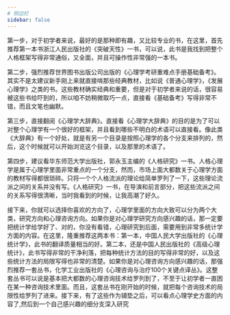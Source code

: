 ```yaml
---
# 侧边栏
sidebar: false
---
```


第一步，对于初学者来说，最好的是那种即有趣，又比较专业的书，在这里，首先推荐第一本书浙江人民出版社的《突破天性》一书，可以说，此书是我找到把整个人格框架写得非常通俗，又全面，并且可操作性非常强的一本书。

第二步，强烈推荐世界图书出版公司出版的《心理学考研重难点手册基础备考》。其实不是太建议新手刚上来就直接啃那些经典教材，比如说《普通心理学》，《发展心理学》之类的书。这些教材确实经典和重要，但是对于初学者来说的话，很容易被这些书给吓到的，所以咱不妨稍微取巧一点，直接看《基础备考》写得非常不错，而且文笔也幽默。

第三步，直接翻阅《心理学大辞典》。直接看《心理学大辞典》的目的是为了可以对整个心理学有一个很好的框架，并且看到哪些不明白的术语可以直接看。像此类《大辞典》有一个好处，就是有另一个目录是按照心理学的各个分支来排列的，然后，这个时候就可以开始浏览这个目录，以及那里的术语了。

第四步，建议看华东师范大学出版社，郭永玉主编的《人格研究》一书。人格心理学是属于心理学里面非常重点的一个分支，然而，市场上面大都数关于心理学方面的教材写得都很琐碎。只将一个个人格流派的理论给简单罗列了一下，这些理论流派之间的关系并没有写。《人格研究》一书，在导演和前言部分，把这些流派之间的关系写得很清晰，当时我看到的时候，让我高潮了好久。

接下来，你就可以选择你喜欢的方向了，心理学里面的方向大致可以分为两个大类，研究方向和心理咨询方向。如果你是对心理学研究方向感兴趣的话，那一定要把统计学给学好了、对的，你没有看错，心理研究到后面，需要用到非常多统计学方面的内容。在这里，隆重推荐这两本书：第一本，中国人民大学出版社的《心理统计学》，此书的翻译质量相当的好。第二本，还是中国人民出版社的《高级心理统计》，此书写得非常的干净利落，把每种统计方法的目的写得非常的好，以及这些统计方法的局限写得也非常的清楚。如果你是对心理咨询方向感兴趣的话，那强烈推荐一套丛书，化学工业出版社的《心理咨询与治疗100个关键点译丛》。这整套丛书可以说是基本把大都数的心理咨询技术给罗列到了，不至于让初学者一直困在某一种咨询技术里面。而且，这套丛书在刚开始的时候，就把每个咨询技术的局限性给罗列了进来。接下来，有了这些作为铺垫之后，可以看点心理学史方面的内容了,然后到一个自己感兴趣的细分支深入研究